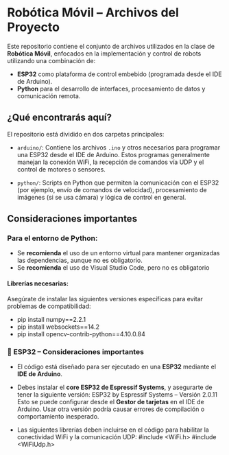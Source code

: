 # Robótica Móvil – Archivos del Proyecto

Este repositorio contiene el conjunto de archivos utilizados en la clase de **Robótica Móvil**, enfocados en la implementación y control de robots utilizando una combinación de:

- **ESP32** como plataforma de control embebido (programada desde el IDE de Arduino).
- **Python** para el desarrollo de interfaces, procesamiento de datos y comunicación remota.

## ¿Qué encontrarás aquí?

El repositorio está dividido en dos carpetas principales:

- `arduino/`: Contiene los archivos `.ino` y otros necesarios para programar una ESP32 desde el IDE de Arduino. Estos programas generalmente manejan la conexión WiFi, la recepción de comandos vía UDP y el control de motores o sensores.

- `python/`: Scripts en Python que permiten la comunicación con el ESP32 (por ejemplo, envío de comandos de velocidad), procesamiento de imágenes (si se usa cámara) y lógica de control en general.


## Consideraciones importantes

### Para el entorno de **Python**:

- Se **recomienda** el uso de un entorno virtual para mantener organizadas las dependencias, aunque no es obligatorio.
- Se **recomienda** el uso de Visual Studio Code, pero no es obligatorio 

#### Librerías necesarias:

Asegúrate de instalar las siguientes versiones específicas para evitar problemas de compatibilidad:

- pip install numpy==2.2.1
- pip install websockets==14.2
- pip install opencv-contrib-python==4.10.0.84

### 🔧 ESP32 – Consideraciones importantes

- El código está diseñado para ser ejecutado en una **ESP32** mediante el **IDE de Arduino**.
- Debes instalar el **core ESP32 de Espressif Systems**, y asegurarte de tener la siguiente versión:
  ESP32 by Espressif Systems – Versión 2.0.11
Esto se puede configurar desde el **Gestor de tarjetas** en el IDE de Arduino. Usar otra versión podría causar errores de compilación o comportamiento inesperado.

- Las siguientes librerías deben incluirse en el código para habilitar la conectividad WiFi y la comunicación UDP:
#include <WiFi.h>
#include <WiFiUdp.h>

